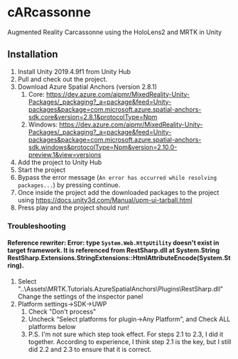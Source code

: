 # cARcassonne
Augmented Reality Carcassonne using the HoloLens2 and MRTK in Unity

## Installation

1. Install Unity 2019.4.9f1 from Unity Hub
1. Pull and check out the project.
1. Download Azure Spatial Anchors (version 2.8.1)
   1. Core: https://dev.azure.com/aipmr/MixedReality-Unity-Packages/_packaging?_a=package&feed=Unity-packages&package=com.microsoft.azure.spatial-anchors-sdk.core&version=2.8.1&protocolType=Npm
   1. Windows: https://dev.azure.com/aipmr/MixedReality-Unity-Packages/_packaging?_a=package&feed=Unity-packages&package=com.microsoft.azure.spatial-anchors-sdk.windows&protocolType=Npm&version=2.10.0-preview.1&view=versions
1. Add the project to Unity Hub
1. Start the project
1. Bypass the error message (`An error has occurred while resolving packages...`) by pressing continue.
1. Once inside the project add the downloaded packages to the project using https://docs.unity3d.com/Manual/upm-ui-tarball.html
1. Press play and the project should run!

### Troubleshooting

#### Reference rewriter: Error: type `System.Web.HttpUtility` doesn't exist in target framework. It is referenced from RestSharp.dll at System.String RestSharp.Extensions.StringExtensions::HtmlAttributeEncode(System.String).

1. Select "..\Assets\MRTK.Tutorials.AzureSpatialAnchors\Plugins\RestSharp.dll"
Change the settings of the inspector panel
1.  Platform settings->SDK->UWP
    1. Check "Don't process"
    1. Uncheck “Select platforms for plugin->Any Platform”, and Check ALL platforms below
    1. P.S. I'm not sure which step took effect. For steps 2.1 to 2.3, I did it together. According to experience, I think step 2.1 is the key, but I still did 2.2 and 2.3 to ensure that it is correct.
